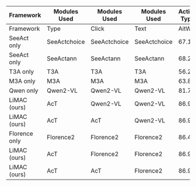 | Framework | Modules Used | Modules Used | Modules Used | Action Type | Action Type | Click Target | Click Target | Text | Text |
| --- | --- | --- | --- | --- | --- | --- | --- | --- | --- |
| Framework | Type | Click | Text | AitW | AndCtrl | AitW | AndCtrl | AitW | AndCtrl |
| SeeAct only | SeeActchoice | SeeActchoice | SeeActchoice | 67.1 | 66.8 | 36.9 | 48.5 | 69.4 | 67.1 |
| SeeAct only | SeeActann | SeeActann | SeeActann | 68.2 | 66.8 | 44.7 | 55.7 | 66.0 | 61.8 |
| T3A only | T3A | T3A | T3A | 56.2 | 67.7 | 33.5 | 71.1 | 66.5 | 78.4 |
| M3A only | M3A | M3A | M3A | 63.8 | 69.8 | 48.3 | 77.1 | 67.3 | 74.3 |
| Qwen only | Qwen2-VL | Qwen2-VL | Qwen2-VL | 81.7 | 70.7 | 53.2 | 55.2 | 70.5 | 75.7 |
| LiMAC (ours) | AcT | Qwen2-VL | Qwen2-VL | 86.9 | 82.3 | 53.2 | 55.2 | 70.5 | 75.7 |
| LiMAC (ours) | AcT | AcT | Qwen2-VL | 86.9 | 82.3 | 77.4 | 65.4 | 70.5 | 75.7 |
| Florence only | Florence2 | Florence2 | Florence2 | 86.4 | 79.6 | 76.2 | 62.0 | 84.2 | 77.5 |
| LiMAC (ours) | AcT | Florence2 | Florence2 | 86.9 | 82.3 | 76.2 | 62.0 | 84.2 | 77.5 |
| LiMAC (ours) | AcT | AcT | Florence2 | 86.9 | 82.3 | 77.4 | 65.4 | 84.2 | 77.5 |
